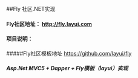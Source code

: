 ##Fly 社区.NET实现

#### Fly社区地址： http://fly.layui.com

#### 项目说明：
#####Fly社区模板地址 https://github.com/layui/fly
##### Asp.Net MVC5 + Dapper + Fly模板（layui）实现
